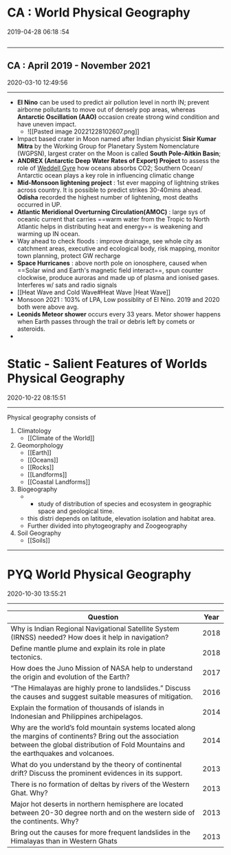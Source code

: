 # CA : World Physical Geography
2019-04-28 06:18 :54

```toc
```
---

## CA : April 2019 - November 2021
2020-03-10 12:49:56

---
-   **El Nino** can be used to predict air pollution level in north IN; prevent airborne pollutants to move out of densely pop areas, whereas **Antarctic Oscillation (AAO)** occasion create strong wind condition and have uneven impact.
	- ![[Pasted image 20221228102607.png]]
-   Impact based crater in Moon named after Indian physicist **Sisir Kumar Mitra** by the Working Group for Planetary System Nomenclature (WGPSN), largest crater on the Moon is called **South Pole-Aitkin Basin**;
-   **ANDREX (Antarctic Deep Water Rates of Export) Project** to assess the role of [Weddell Gyre](http://www.wikipedia.org/wiki/Weddell_Gyre) how oceans absorbs CO2; Southern Ocean/ Antarctic ocean plays a key role in influencing climatic change
-   **Mid-Monsoon lightening project** : 1st ever mapping of lightning strikes across country. It is possible to predict strikes 30-40mins ahead. **Odisha** recorded the highest number of lightening, most deaths occurred in UP.
-   **Atlantic Meridional Overturning Circulation(AMOC)** :  large sys of oceanic current that carries ==warm water from the Tropic to North Atlantic helps in distributing heat and energy== is weakening and warming up IN ocean.
-   Way ahead to check floods : improve drainage, see whole city as catchment areas, executive and ecological body, risk mapping, monitor town planning, protect GW recharge
-   **Space Hurricanes** : above north pole on ionosphere, caused when ==Solar wind and Earth's magnetic field interact==, spun counter clockwise, produce auroras and made up of plasma and ionised gases. Interferes w/ sats and radio signals 
- [[Heat Wave and Cold Wave#Heat Wave |Heat Wave]]
-  Monsoon 2021 : 103% of LPA, Low possiblity of El Nino. 2019 and 2020 both were above avg. 
- **Leonids Meteor shower** occurs every 33 years. Metor shower happens when Earth passes through the trail or debris left by comets or asteroids.
- 


 
# Static - Salient Features of Worlds Physical Geography
2020-10-22 08:15:51
            
---

Physical geography consists of 
1. Climatology
	- [[Climate of the World]] 
1. Geomorphology
	- [[Earth]]
	- [[Oceans]]
	- [[Rocks]]
	- [[Landforms]]
	- [[Coastal Landforms]]
2. Biogeography
	-  - study of distribution of species and ecosystem in geographic space and geological time.
	 - this distri depends on latitude, elevation isolation and habitat area.
	 - Further divided into phytogeography and Zoogeography
3. Soil Geography
	- [[Soils]]


---


# PYQ World Physical Geography
2020-10-30 13:55:21
            
---


| Question                                                                                                                                                                                              | Year |
| ----------------------------------------------------------------------------------------------------------------------------------------------------------------------------------------------------- | ---- |
| Why is Indian   Regional Navigational Satellite System (IRNSS) needed? How does it help in   navigation?                                                                                              | 2018 |
| Define mantle   plume and explain its role in plate tectonics.                                                                                                                                        | 2018 |
| How does the Juno   Mission of NASA help to understand the origin and evolution of the Earth?                                                                                                         | 2017 |
| “The Himalayas are   highly prone to landslides.” Discuss the causes and suggest suitable measures   of mitigation.                                                                                   | 2016 |
| Explain the   formation of thousands of islands in Indonesian and Philippines archipelagos.                                                                                                           | 2014 |
| Why are the   world’s fold mountain systems located along the margins of continents? Bring   out the association between the global distribution of Fold Mountains and the earthquakes and volcanoes. | 2014 |
| What do you   understand by the theory of continental drift? Discuss the prominent   evidences in its support.                                                                                        | 2013 |
| There is no   formation of deltas by rivers of the Western Ghat. Why?                                                                                                                                 | 2013 |
| Major hot deserts   in northern hemisphere are located between 20-30 degree north and on the   western side of the continents. Why?                                                                   | 2013 |
| Bring out the   causes for more frequent landslides in the Himalayas than in Western Ghats                                                                                                            | 2013 |



 





